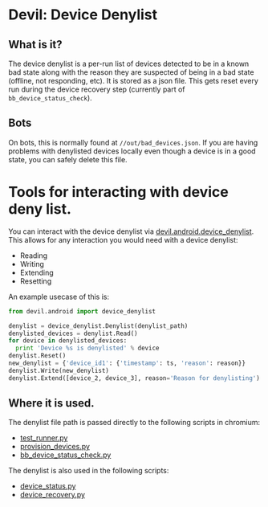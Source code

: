 <!-- Copyright 2016 The Chromium Authors. All rights reserved.
     Use of this source code is governed by a BSD-style license that can be
     found in the LICENSE file.
-->

# Devil: Device Denylist

## What is it?

The device denylist is a per-run list of devices detected to be in a known bad
state along with the reason they are suspected of being in a bad state (offline,
not responding, etc). It is stored as a json file. This gets reset every run
during the device recovery step (currently part of `bb_device_status_check`).

## Bots

On bots, this is normally found at `//out/bad_devices.json`. If you are having
problems with denylisted devices locally even though a device is in a good
state, you can safely delete this file.

# Tools for interacting with device deny list.

You can interact with the device denylist via [devil.android.device\_denylist](https://cs.chromium.org/chromium/src/third_party/catapult/devil/devil/android/device_denylist.py).
This allows for any interaction you would need with a device denylist:

  - Reading
  - Writing
  - Extending
  - Resetting

An example usecase of this is:
```python
from devil.android import device_denylist

denylist = device_denylist.Denylist(denylist_path)
denylisted_devices = denylist.Read()
for device in denylisted_devices:
  print 'Device %s is denylisted' % device
denylist.Reset()
new_denylist = {'device_id1': {'timestamp': ts, 'reason': reason}}
denylist.Write(new_denylist)
denylist.Extend([device_2, device_3], reason='Reason for denylisting')
```


## Where it is used.

The denylist file path is passed directly to the following scripts in chromium:

  - [test\_runner.py](https://cs.chromium.org/chromium/src/build/android/test_runner.py)
  - [provision\_devices.py](https://cs.chromium.org/chromium/src/build/android/provision_devices.py)
  - [bb\_device\_status\_check.py](https://cs.chromium.org/chromium/src/build/android/buildbot/bb_device_status_check.py)

The denylist is also used in the following scripts:

  - [device\_status.py](https://cs.chromium.org/chromium/src/third_party/catapult/devil/devil/android/tools/device_status.py)
  - [device\_recovery.py](https://cs.chromium.org/chromium/src/third_party/catapult/devil/devil/android/tools/device_recovery.py)


